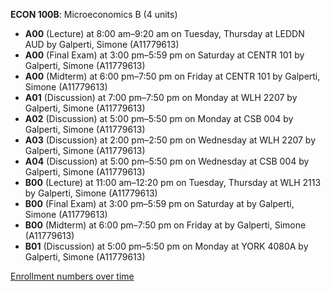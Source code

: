 **ECON 100B**: Microeconomics B (4 units)

- **A00** (Lecture) at 8:00 am–9:20 am on Tuesday, Thursday at LEDDN AUD by Galperti, Simone (A11779613)
- **A00** (Final Exam) at 3:00 pm–5:59 pm on Saturday at CENTR 101 by Galperti, Simone (A11779613)
- **A00** (Midterm) at 6:00 pm–7:50 pm on Friday at CENTR 101 by Galperti, Simone (A11779613)
- **A01** (Discussion) at 7:00 pm–7:50 pm on Monday at WLH 2207 by Galperti, Simone (A11779613)
- **A02** (Discussion) at 5:00 pm–5:50 pm on Monday at CSB 004 by Galperti, Simone (A11779613)
- **A03** (Discussion) at 2:00 pm–2:50 pm on Wednesday at WLH 2207 by Galperti, Simone (A11779613)
- **A04** (Discussion) at 5:00 pm–5:50 pm on Wednesday at CSB 004 by Galperti, Simone (A11779613)
- **B00** (Lecture) at 11:00 am–12:20 pm on Tuesday, Thursday at WLH 2113 by Galperti, Simone (A11779613)
- **B00** (Final Exam) at 3:00 pm–5:59 pm on Saturday at   by Galperti, Simone (A11779613)
- **B00** (Midterm) at 6:00 pm–7:50 pm on Friday at   by Galperti, Simone (A11779613)
- **B01** (Discussion) at 5:00 pm–5:50 pm on Monday at YORK 4080A by Galperti, Simone (A11779613)

[Enrollment numbers over time](./ECON100B.tsv)
